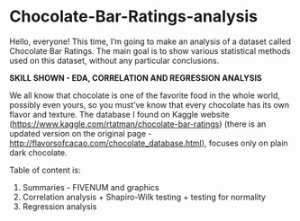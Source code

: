 # Chocolate-Bar-Ratings-analysis


Hello, everyone!
This time, I’m going to make an analysis of a dataset called Chocolate Bar Ratings. The main goal is to show various statistical methods used on this dataset, without any particular conclusions.

**SKILL SHOWN - EDA, CORRELATION AND REGRESSION ANALYSIS**

We all know that chocolate is one of the favorite food in the whole world, possibly even yours, so you must’ve know that every chocolate has its own flavor and texture.
The database I found on Kaggle website (https://www.kaggle.com/rtatman/chocolate-bar-ratings) (there is an updated version on the original page - http://flavorsofcacao.com/chocolate_database.html), focuses only on plain dark chocolate.

Table of content is:
  1) Summaries - FIVENUM and graphics
  2) Correlation analysis + Shapiro-Wilk testing + testing for normality
  3) Regression analysis
